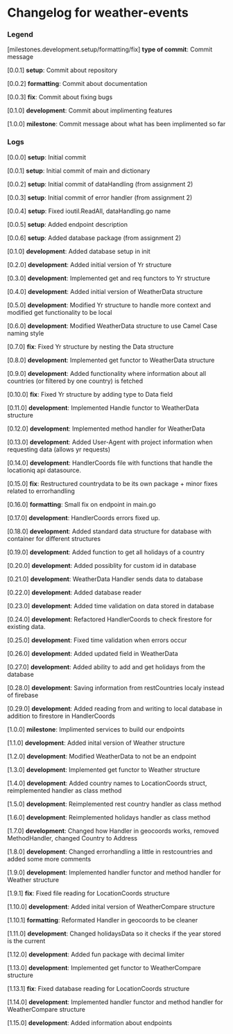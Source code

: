 # Changelog for weather-events

### Legend

[milestones.development.setup/formatting/fix]   **type of commit**:     Commit message

[0.0.1]     **setup**:          Commit about repository

[0.0.2]     **formatting**:     Commit about documentation

[0.0.3]     **fix**:            Commit about fixing bugs

[0.1.0]     **development**:    Commit about implimenting features

[1.0.0]     **milestone**:      Commit message about what has been implimented so far

### Logs

[0.0.0]     **setup**:          Initial commit

[0.0.1]     **setup**:          Initial commit of main and dictionary

[0.0.2]     **setup**:          Initial commit of dataHandling (from assignment 2)

[0.0.3]     **setup**:          Initial commit of error handler (from assignment 2)

[0.0.4]     **setup**:          Fixed ioutil.ReadAll, dataHandling.go name

[0.0.5]     **setup**:          Added endpoint description

[0.0.6]     **setup**:          Added database package (from assignment 2)

[0.1.0]     **development**:    Added database setup in init

[0.2.0]     **development**:    Added initial version of Yr structure

[0.3.0]     **development**:    Implemented get and req functors to Yr structure

[0.4.0]     **development**:    Added initial version of WeatherData structure

[0.5.0]     **development**:    Modified Yr structure to handle more context and modified get functionality to be local

[0.6.0]     **development**:    Modified WeatherData structure to use Camel Case naming style

[0.7.0]     **fix**:            Fixed Yr structure by nesting the Data structure

[0.8.0]     **development**:    Implemented get functor to WeatherData structure

[0.9.0]     **development**:    Added functionality where information about all countries (or filtered by one country) is fetched

[0.10.0]    **fix**:            Fixed Yr structure by adding type to Data field

[0.11.0]    **development**:    Implemented Handle functor to WeatherData structure

[0.12.0]    **development**:    Implemented method handler for WeatherData

[0.13.0]    **development**:    Added User-Agent with project information when requesting data (allows yr requests)

[0.14.0]    **development**:    HandlerCoords file with functions that handle the locationiq api datasource.

[0.15.0]    **fix**:            Restructured countrydata to be its own package + minor fixes related to errorhandling

[0.16.0]    **formatting**:     Small fix on endpoint in main.go

[0.17.0]    **development**:    HandlerCoords errors fixed up.

[0.18.0]    **development**:    Added standard data structure for database with container for different structures

[0.19.0]    **development**:    Added function to get all holidays of a country

[0.20.0]    **development**:    Added possiblity for custom id in database

[0.21.0]    **development**:    WeatherData Handler sends data to database

[0.22.0]    **development**:    Added database reader

[0.23.0]    **development**:    Added time validation on data stored in database

[0.24.0]    **development**:    Refactored HandlerCoords to check firestore for existing data.

[0.25.0]    **development**:    Fixed time validation when errors occur

[0.26.0]    **development**:    Added updated field in WeatherData

[0.27.0]    **development**:    Added ability to add and get holidays from the database

[0.28.0]    **development**:    Saving information from restCountries localy instead of firebase

[0.29.0]    **development**:    Added reading from and writing to local database in addition to firestore in HandlerCoords

[1.0.0]     **milestone**:      Implimented services to build our endpoints

[1.1.0]     **development**:    Added inital version of Weather structure

[1.2.0]     **development**:    Modified WeatherData to not be an endpoint

[1.3.0]     **development**:    Implemented get functor to Weather structure

[1.4.0]     **development**:    Added country names to LocationCoords struct, reimplemented handler as class method

[1.5.0]     **development**:    Reimplemented rest country handler as class method

[1.6.0]     **development**:    Reimplemented holidays handler as class method

[1.7.0]     **development**:    Changed how Handler in geocoords works, removed MethodHandler, changed Country to Address

[1.8.0]     **development**:    Changed errorhandling a little in restcountries and added some more comments

[1.9.0]     **development**:    Implemented handler functor and method handler for Weather structure

[1.9.1]     **fix**:            Fixed file reading for LocationCoords structure

[1.10.0]    **development**:    Added inital version of WeatherCompare structure

[1.10.1]    **formatting**:     Reformated Handler in geocoords to be cleaner

[1.11.0]    **development**:    Changed holidaysData so it checks if the year stored is the current

[1.12.0]    **development**:    Added fun package with decimal limiter

[1.13.0]    **development**:    Implemented get functor to WeatherCompare structure

[1.13.1]    **fix**:            Fixed database reading for LocationCoords structure

[1.14.0]    **development**:    Implemented handler functor and method handler for WeatherCompare structure

[1.15.0]    **development**:    Added information about endpoints

